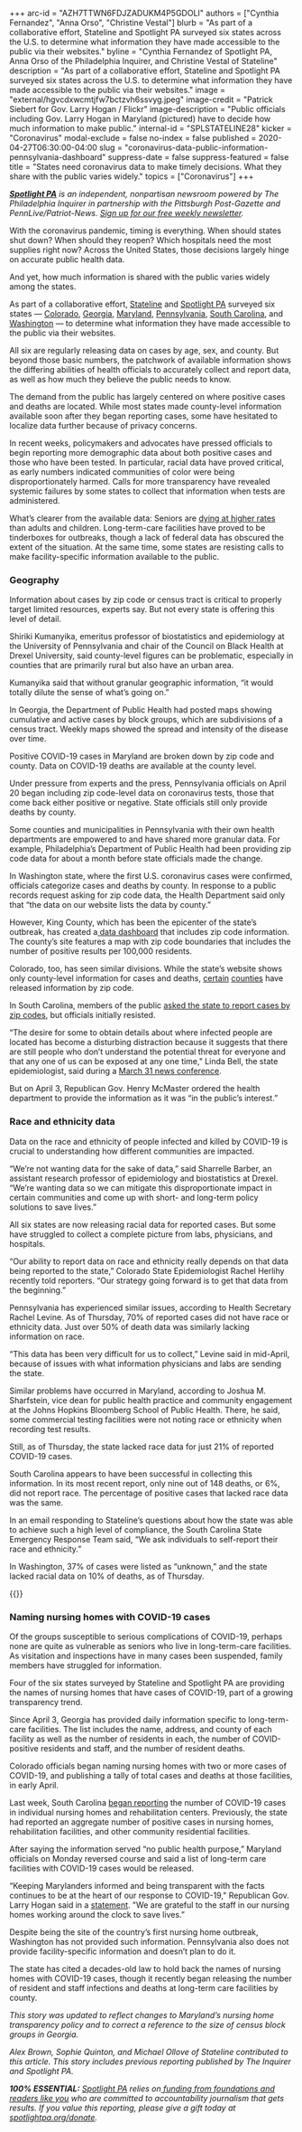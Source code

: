 +++
arc-id = "AZH7TTWN6FDJZADUKM4P5GDOLI"
authors = ["Cynthia Fernandez", "Anna Orso", "Christine Vestal"]
blurb = "As part of a collaborative effort, Stateline and Spotlight PA surveyed six states across the U.S. to determine what information they have made accessible to the public via their websites."
byline = "Cynthia Fernandez of Spotlight PA, Anna Orso of the Philadelphia Inquirer, and Christine Vestal of Stateline"
description = "As part of a collaborative effort, Stateline and Spotlight PA surveyed six states across the U.S. to determine what information they have made accessible to the public via their websites."
image = "external/hgvcdxwcmtjfw7bctzvh6ssvyg.jpeg"
image-credit = "Patrick Siebert for Gov. Larry Hogan / Flickr"
image-description = "Public officials including Gov. Larry Hogan in Maryland (pictured) have to decide how much information to make public."
internal-id = "SPLSTATELINE28"
kicker = "Coronavirus"
modal-exclude = false
no-index = false
published = 2020-04-27T06:30:00-04:00
slug = "coronavirus-data-public-information-pennsylvania-dashboard"
suppress-date = false
suppress-featured = false
title = "States need coronavirus data to make timely decisions. What they share with the public varies widely."
topics = ["Coronavirus"]
+++

<a href="https://www.spotlightpa.org/"><i><b>Spotlight PA</b></i></a><i> is an independent, nonpartisan newsroom powered by The Philadelphia Inquirer in partnership with the Pittsburgh Post-Gazette and PennLive/Patriot-News. </i><a href="https://www.spotlightpa.org/newsletters"><i>Sign up for our free weekly newsletter</i></a><i>.</i>

With the coronavirus pandemic, timing is everything. When should states shut down? When should they reopen? Which hospitals need the most supplies right now? Across the United States, those decisions largely hinge on accurate public health data.

And yet, how much information is shared with the public varies widely among the states.

As part of a collaborative effort, <a href="https://www.pewtrusts.org/en/research-and-analysis/blogs/stateline">Stateline</a> and <a href="https://www.spotlightpa.org/">Spotlight PA</a> surveyed six states — <a href="https://covid19.colorado.gov/data/case-data">Colorado</a>, <a href="https://dph.georgia.gov/covid-19-daily-status-report">Georgia</a>, <a href="https://coronavirus.maryland.gov/">Maryland</a>, <a href="https://www.health.pa.gov/topics/disease/coronavirus/Pages/Cases.aspx">Pennsylvania</a>, <a href="https://web.archive.org/web/20220514071328/https://www.scdhec.gov/infectious-diseases/viruses/coronavirus-disease-2019-covid-19/sc-testing-data-projections-covid-19">South Carolina</a>, and <a href="https://www.doh.wa.gov/emergencies/coronavirus">Washington</a> — to determine what information they have made accessible to the public via their websites.

All six are regularly releasing data on cases by age, sex, and county. But beyond those basic numbers, the patchwork of available information shows the differing abilities of health officials to accurately collect and report data, as well as how much they believe the public needs to know.

The demand from the public has largely centered on where positive cases and deaths are located. While most states made county-level information available soon after they began reporting cases, some have hesitated to localize data further because of privacy concerns.

In recent weeks, policymakers and advocates have pressed officials to begin reporting more demographic data about both positive cases and those who have been tested. In particular, racial data have proved critical, as early numbers indicated communities of color were being disproportionately harmed. Calls for more transparency have revealed systemic failures by some states to collect that information when tests are administered.

<script src="https://www.spotlightpa.org/embed.js" async></script><div data-spl-embed-version="1" data-spl-src="https://www.spotlightpa.org/embeds/donate/"></div>

What’s clearer from the available data: Seniors are <a href="https://www.cdc.gov/nchs/nvss/vsrr/covid19/index.htm">dying at higher rates</a> than adults and children. Long-term-care facilities have proved to be tinderboxes for outbreaks, though a lack of federal data has obscured the extent of the situation. At the same time, some states are resisting calls to make facility-specific information available to the public.

### Geography 

Information about cases by zip code or census tract is critical to properly target limited resources, experts say. But not every state is offering this level of detail.

Shiriki Kumanyika, emeritus professor of biostatistics and epidemiology at the University of Pennsylvania and chair of the Council on Black Health at Drexel University, said county-level figures can be problematic, especially in counties that are primarily rural but also have an urban area.

Kumanyika said that without granular geographic information, “it would totally dilute the sense of what’s going on.”

In Georgia, the Department of Public Health had posted maps showing cumulative and active cases by block groups, which are subdivisions of a census tract. Weekly maps showed the spread and intensity of the disease over time.

Positive COVID-19 cases in Maryland are broken down by zip code and county. Data on COVID-19 deaths are available at the county level.

Under pressure from experts and the press, Pennsylvania officials on April 20 began including zip code-level data on coronavirus tests, those that come back either positive or negative. State officials still only provide deaths by county.

Some counties and municipalities in Pennsylvania with their own health departments are empowered to and have shared more granular data. For example, Philadelphia’s Department of Public Health had been providing zip code data for about a month before state officials made the change.

In Washington state, where the first U.S. coronavirus cases were confirmed, officials categorize cases and deaths by county. In response to a public records request asking for zip code data, the Health Department said only that “the data on our website lists the data by county.”

However, King County, which has been the epicenter of the state’s outbreak, has created a<a href="https://www.kingcounty.gov/depts/health/communicable-diseases/disease-control/novel-coronavirus/data-dashboard.aspx"> data dashboard</a> that includes zip code information. The county’s site features a map with zip code boundaries that includes the number of positive results per 100,000 residents.

Colorado, too, has seen similar divisions. While the state’s website shows only county-level information for cases and deaths, <a href="https://www.greeleytribune.com/news/weld-health-department-releases-more-detailed-covid-19-data-as-county-inches-above-1000-cases/">certain</a> <a href="https://www.wbrc.com/2020/04/22/mobile-county-releases-covid-data-by-zip-code-why-hasnt-jefferson-county-released-it-yet/">counties</a> have released information by zip code.

In South Carolina, members of the public <a href="https://urldefense.proofpoint.com/v2/url?u=https-3A__www.greenvilleonline.com_story_news_2020_04_03_coronavirus-2Dcases-2Dsought-2Dsc-2Dgovernor-2Dzip-2Dcode-2Ddata-2Dmcmaster_2938968001_&d=DwMGaQ&c=2qwu4RrWzdlNOcmb_drAcw&r=HTA82jPjAbI6VcHXn-0tPIWvKgbAdvCWj5mYhKdagPQ&m=40RczernV5-gpyzWrAvPE3WbNNypfFCz2uTWoPCg-Zo&s=he6lmN4AKaGM78IUepsehEgXGa4z6rfBtQ-wOjA1GQw&e=">asked the state to report cases by zip codes</a>, but officials initially resisted.

“The desire for some to obtain details about where infected people are located has become a disturbing distraction because it suggests that there are still people who don’t understand the potential threat for everyone and that any one of us can be exposed at any one time," Linda Bell, the state epidemiologist, said during a <a href="https://urldefense.proofpoint.com/v2/url?u=https-3A__www.wmbfnews.com_2020_04_07_sc-2Dhealth-2Dofficials-2Dincrease-2Dtransparency-2Dcovid-2Ddata-2Dreporting_&d=DwMGaQ&c=2qwu4RrWzdlNOcmb_drAcw&r=HTA82jPjAbI6VcHXn-0tPIWvKgbAdvCWj5mYhKdagPQ&m=40RczernV5-gpyzWrAvPE3WbNNypfFCz2uTWoPCg-Zo&s=zeI5wovkUElen_ul8IpthDcFZWpG4Tv9PNA0TeMIsVk&e=">March 31 news conference</a>.

But on April 3, Republican Gov. Henry McMaster ordered the health department to provide the information as it was “in the public’s interest.”

### Race and ethnicity data

Data on the race and ethnicity of people infected and killed by COVID-19 is crucial to understanding how different communities are impacted.

“We’re not wanting data for the sake of data,” said Sharrelle Barber, an assistant research professor of epidemiology and biostatistics at Drexel. “We’re wanting data so we can mitigate this disproportionate impact in certain communities and come up with short- and long-term policy solutions to save lives.”

All six states are now releasing racial data for reported cases. But some have struggled to collect a complete picture from labs, physicians, and hospitals.

<script src="https://www.spotlightpa.org/embed.js" async></script><div data-spl-embed-version="1" data-spl-src="https://www.spotlightpa.org/embeds/newsletter/"></div>


“Our ability to report data on race and ethnicity really depends on that data being reported to the state,” Colorado State Epidemiologist Rachel Herlihy recently told reporters. “Our strategy going forward is to get that data from the beginning.”

Pennsylvania has experienced similar issues, according to Health Secretary Rachel Levine. As of Thursday, 70% of reported cases did not have race or ethnicity data. Just over 50% of death data was similarly lacking information on race.

“This data has been very difficult for us to collect,” Levine said in mid-April, because of issues with what information physicians and labs are sending the state.

Similar problems have occurred in Maryland, according to Joshua M. Sharfstein, vice dean for public health practice and community engagement at the Johns Hopkins Bloomberg School of Public Health. There, he said, some commercial testing facilities were not noting race or ethnicity when recording test results.

Still, as of Thursday, the state lacked race data for just 21% of reported COVID-19 cases.

South Carolina appears to have been successful in collecting this information. In its most recent report, only nine out of 148 deaths, or 6%, did not report race. The percentage of positive cases that lacked race data was the same.

In an email responding to Stateline’s questions about how the state was able to achieve such a high level of compliance, the South Carolina State Emergency Response Team said, “We ask individuals to self-report their race and ethnicity.”

In Washington, 37% of cases were listed as “unknown,” and the state lacked racial data on 10% of deaths, as of Thursday.

{{<picture src="external/fqbj2ex99gazz931srfe5kqd2c.jpeg" description="Despite being the site of the country’s first nursing home outbreak, Washington — led by Gov. Jay Inslee — has not provided such information." caption="Despite being the site of the country’s first nursing home outbreak, Washington — led by Gov. Jay Inslee — has not provided such information." credit="Gov. Jay Inslee  / Flickr">}}


### Naming nursing homes with COVID-19 cases

Of the groups susceptible to serious complications of COVID-19, perhaps none are quite as vulnerable as seniors who live in long-term-care facilities. As visitation and inspections have in many cases been suspended, family members have struggled for information.

Four of the six states surveyed by Stateline and Spotlight PA are providing the names of nursing homes that have cases of COVID-19, part of a growing transparency trend.

Since April 3, Georgia has provided daily information specific to long-term-care facilities. The list includes the name, address, and county of each facility as well as the number of residents in each, the number of COVID-positive residents and staff, and the number of resident deaths.

Colorado officials began naming nursing homes with two or more cases of COVID-19, and publishing a tally of total cases and deaths at those facilities, in early April.

Last week, South Carolina <a href="https://scdhec.gov/news-releases/dhec-reports-covid-19-cases-nursing-homes-assisted-living-facilities">began reporting</a> the number of COVID-19 cases in individual nursing homes and rehabilitation centers. Previously, the state had reported an aggregate number of positive cases in nursing homes, rehabilitation facilities, and other community residential facilities.

After saying the information served “no public health purpose,” Maryland officials on Monday reversed course and said a list of long-term care facilities with COVID-19 cases would be released.

“Keeping Marylanders informed and being transparent with the facts continues to be at the heart of our response to COVID-19," Republican Gov. Larry Hogan said in a <a href="https://governor.maryland.gov/2020/04/27/governor-hogan-directs-maryland-department-of-health-to-release-nursing-home-data-on-covid-19-cases/" target="_blank">statement</a>. "We are grateful to the staff in our nursing homes working around the clock to save lives.”

Despite being the site of the country’s first nursing home outbreak, Washington has not provided such information. Pennsylvania also does not provide facility-specific information and doesn’t plan to do it.

The state has cited a decades-old law to hold back the names of nursing homes with COVID-19 cases, though it recently began releasing the number of resident and staff infections and deaths at long-term care facilities by county.

<i>This story was updated to reflect changes to Maryland’s nursing home transparency policy and to correct a reference to the size of census block groups in Georgia.</i>

<i>Alex Brown, Sophie Quinton, and Michael Ollove of Stateline contributed to this article. This story includes previous reporting published by The Inquirer and Spotlight PA. </i>

<i><b>100% ESSENTIAL:</b></i> <a href="https://www.spotlightpa.org/"><i>Spotlight PA</i></a><i> relies on</i><a href="https://www.spotlightpa.org/support"><i> funding from foundations and readers like you</i></a><i> who are committed to accountability journalism that gets results. If you value this reporting, please give a gift today at </i><a href="https://www.spotlightpa.org/donate"><i>spotlightpa.org/donate</i></a><i>.</i>

<script src="https://www.spotlightpa.org/embed.js" async></script><div data-spl-embed-version="1" data-spl-src="https://www.spotlightpa.org/embeds/tips/?tip_text=Do%20you%20have%20a%20tip%20about%20%3Cb%3Ehow%20Pa.'s%20government%20is%20responding%20to%20the%20coronavirus%3C%2Fb%3E%3F%20Tell%20us."></div>
